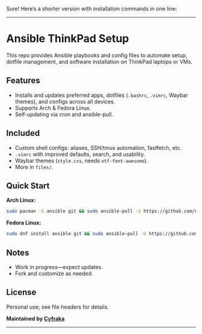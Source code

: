 Sure! Here’s a shorter version with installation commands in one line:

---

# Ansible ThinkPad Setup

This repo provides Ansible playbooks and config files to automate setup, dotfile management, and software installation on ThinkPad laptops or VMs.

## Features

- Installs and updates preferred apps, dotfiles (`.bashrc`, `.vimrc`, Waybar themes), and configs across all devices.
- Supports Arch & Fedora Linux.
- Self-updating via cron and ansible-pull.

## Included

- Custom shell configs: aliases, SSH/tmux automation, fastfetch, etc.
- `.vimrc` with improved defaults, search, and usability.
- Waybar themes (`style.css`, needs `otf-font-awesome`).
- More in `files/`.

## Quick Start

**Arch Linux:**  
```bash
sudo pacman -S ansible git && sudo ansible-pull -U https://github.com/Cyfraka/ansible-ThinkPad.git
```

**Fedora Linux:**  
```bash
sudo dnf install ansible git && sudo ansible-pull -U https://github.com/Cyfraka/ansible-ThinkPad.git
```

## Notes

- Work in progress—expect updates.
- Fork and customize as needed.

## License

Personal use; see file headers for details.

**Maintained by [Cyfraka](https://github.com/Cyfraka)**

---
